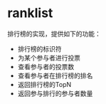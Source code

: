 # ranklist

排行榜的实现，提供如下的功能：

- 排行榜的标识符
- 为某个参与者进行投票
- 查看参与者的投票数
- 查看参与者在排行榜的排名
- 返回排行榜的TopN
- 返回参与排行的参与者数量
